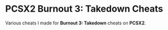 # PCSX2 Burnout 3: Takedown Cheats

Various cheats I made for **Burnout 3: Takedown** cheats on **PCSX2**.
